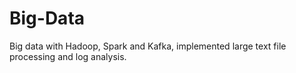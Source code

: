 # Big-Data
Big data with Hadoop, Spark and Kafka, implemented large text file processing and log analysis.
